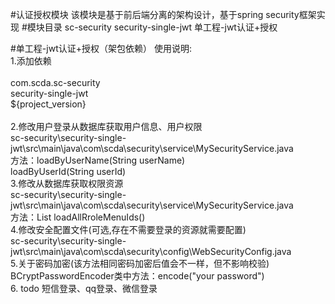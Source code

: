#认证授权模块
    该模块是基于前后端分离的架构设计，基于spring security框架实现
#模块目录
    sc-security
        security-single-jwt 单工程-jwt认证+授权

#单工程-jwt认证+授权（架包依赖）
    使用说明:  
    1.添加依赖  
         <dependency>  
            <groupId>com.scda.sc-security</groupId>  
            <artifactId>security-single-jwt</artifactId>  
            <version>${project_version}</version>  
         </dependency>  
    2.修改用户登录从数据库获取用户信息、用户权限  
        sc-security\security-single-jwt\src\main\java\com\scda\security\service\MySecurityService.java  
        方法：loadByUserName(String userName)  
              loadByUserId(String userId)  
    3.修改从数据库获取权限资源  
        sc-security\security-single-jwt\src\main\java\com\scda\security\service\MySecurityService.java  
        方法：List<SysRoleMenuVo> loadAllRroleMenuIds()  
    4.修改安全配置文件(可选,存在不需要登录的资源就需要配置)   
        sc-security\security-single-jwt\src\main\java\com\scda\security\config\WebSecurityConfig.java  
    5.关于密码加密(该方法相同密码加密后值会不一样，但不影响校验)
        BCryptPasswordEncoder类中方法：encode("your password")  
    6. todo 短信登录、qq登录、微信登录

    
